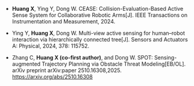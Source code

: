 - **Huang X**, Ying Y, Dong W. CEASE: Collision-Evaluation-Based Active Sense System for Collaborative Robotic Arms[J]. IEEE Transactions on Instrumentation and Measurement, 2024.

- Ying Y, **Huang X**, Dong W. Multi-view active sensing for human–robot interaction via hierarchically connected tree[J]. Sensors and Actuators A: Physical, 2024, 378: 115752.

- Zhang C, **Huang X (co-first author)**, and Dong W. SPOT: Sensing-augmented Trajectory Planning via Obstacle Threat Modeling[EB/OL]. arXiv preprint arXiv:paper 2510.16308,2025. https://arxiv.org/abs/2510.16308

